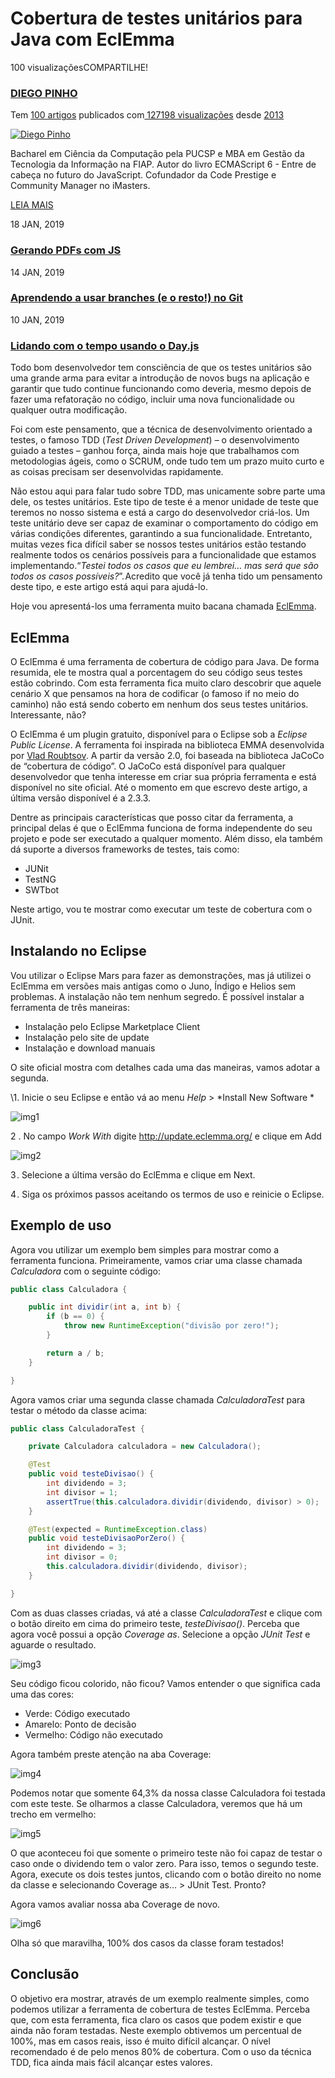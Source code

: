 # Cobertura de testes unitários para Java com EclEmma

100 visualizaçõesCOMPARTILHE!

### [DIEGO PINHO](https://imasters.com.br/perfil/diegopinho)

Tem [100 artigos](https://imasters.com.br/agile/cobertura-de-testes-unitarios-para-java-com-eclemma#) publicados com[ 127198 visualizações](https://imasters.com.br/agile/cobertura-de-testes-unitarios-para-java-com-eclemma#) desde [2013](https://imasters.com.br/agile/cobertura-de-testes-unitarios-para-java-com-eclemma#)



[![Diego Pinho](https://static.imasters.com.br/wp-content/uploads/2018/05/30171243/diego-pinho.jpg)](https://imasters.com.br/perfil/diegopinho)



Bacharel em Ciência da Computação pela PUCSP e MBA em Gestão da Tecnologia da Informação na FIAP. Autor do livro ECMAScript 6 - Entre de cabeça no futuro do JavaScript. Cofundador da Code Prestige e Community Manager no iMasters.

[LEIA MAIS](https://imasters.com.br/perfil/diegopinho)

18 JAN, 2019

### [Gerando PDFs com JS](https://imasters.com.br/front-end/gerando-pdfs-com-js)

14 JAN, 2019

### [Aprendendo a usar branches (e o resto!) no Git](https://imasters.com.br/desenvolvimento/aprendendo-usar-branches-e-o-resto-no-git)

10 JAN, 2019

### [Lidando com o tempo usando o Day.js](https://imasters.com.br/desenvolvimento/lidando-com-o-tempo-usando-o-day-js)

Todo bom desenvolvedor tem consciência de que os testes unitários são uma grande arma para evitar a introdução de novos bugs na aplicação e garantir que tudo continue funcionando como deveria, mesmo depois de fazer uma refatoração no código, incluir uma nova funcionalidade ou qualquer outra modificação.

Foi com este pensamento, que a técnica de desenvolvimento orientado a testes, o famoso TDD (*Test Driven Development*) – o desenvolvimento guiado a testes – ganhou força, ainda mais hoje que trabalhamos com metodologias ágeis, como o SCRUM, onde tudo tem um prazo muito curto e as coisas precisam ser desenvolvidas rapidamente.

Não estou aqui para falar tudo sobre TDD, mas unicamente sobre parte uma dele, os testes unitários. Este tipo de teste é a menor unidade de teste que teremos no nosso sistema e está a cargo do desenvolvedor criá-los. Um teste unitário deve ser capaz de examinar o comportamento do código em várias condições diferentes, garantindo a sua funcionalidade. Entretanto, muitas vezes fica difícil saber se nossos testes unitários estão testando realmente todos os cenários possíveis para a funcionalidade que estamos implementando.“*Testei todos os casos que eu lembrei… mas será que são todos os casos possíveis?*”. Acredito que você já tenha tido um pensamento deste tipo, e este artigo está aqui para ajudá-lo.

Hoje vou apresentá-los uma ferramenta muito bacana chamada [EclEmma](http://www.eclemma.org/).

## **EclEmma**

O EclEmma é uma ferramenta de cobertura de código para Java. De forma resumida, ele te mostra qual a porcentagem do seu código seus testes estão cobrindo. Com esta ferramenta fica muito claro descobrir que aquele cenário X que pensamos na hora de codificar (o famoso if no meio do caminho) não está sendo coberto em nenhum dos seus testes unitários. Interessante, não?

O EclEmma é um plugin gratuito, disponível para o Eclipse sob a *Eclipse Public License*. A ferramenta foi inspirada na biblioteca EMMA desenvolvida por [Vlad Roubtsov](https://www.linkedin.com/in/vladr). A partir da versão 2.0, foi baseada na biblioteca JaCoCo de “cobertura de código”. O JaCoCo está disponível para qualquer desenvolvedor que tenha interesse em criar sua própria ferramenta e está disponível no site oficial. Até o momento em que escrevo deste artigo, a última versão disponível é a 2.3.3.

Dentre as principais características que posso citar da ferramenta, a principal delas é que o EclEmma funciona de forma independente do seu projeto e pode ser executado a qualquer momento. Além disso, ela também dá suporte a diversos frameworks de testes, tais como:

- JUNit
- TestNG
- SWTbot

Neste artigo, vou te mostrar como executar um teste de cobertura com o JUnit.

## **Instalando no Eclipse**

Vou utilizar o Eclipse Mars para fazer as demonstrações, mas já utilizei o EclEmma em versões mais antigas como o Juno, Índigo e Helios sem problemas. A instalação não tem nenhum segredo. É possível instalar a ferramenta de três maneiras:

- Instalação pelo Eclipse Marketplace Client
- Instalação pelo site de update
- Instalação e download manuais

O site oficial mostra com detalhes cada uma das maneiras, vamos adotar a segunda.

\1. Inicie o seu Eclipse e então vá ao menu *Help* > *Install New Software
*

![img1](https://static.imasters.com.br/wp-content/uploads/2016/12/img1-620x386.png)

2 . No campo *Work With* digite http://update.eclemma.org/ e clique em Add

![img2](https://static.imasters.com.br/wp-content/uploads/2016/12/img2-620x431.png)

3 . Selecione a última versão do EclEmma e clique em Next.

4 . Siga os próximos passos aceitando os termos de uso e reinicie o Eclipse.

## **Exemplo de uso**

Agora vou utilizar um exemplo bem simples para mostrar como a ferramenta funciona. Primeiramente, vamos criar uma classe chamada *Calculadora* com o seguinte código:

```java
public class Calculadora {

    public int dividir(int a, int b) {
        if (b == 0) {
            throw new RuntimeException("divisão por zero!");
        }

        return a / b;
    }

}
```

Agora vamos criar uma segunda classe chamada *CalculadoraTest* para testar o método da classe acima:

```java
public class CalculadoraTest {

    private Calculadora calculadora = new Calculadora();

    @Test
    public void testeDivisao() {
        int dividendo = 3;
        int divisor = 1;
        assertTrue(this.calculadora.dividir(dividendo, divisor) > 0);
    }

    @Test(expected = RuntimeException.class)
    public void testeDivisaoPorZero() {
        int dividendo = 3;
        int divisor = 0;
        this.calculadora.dividir(dividendo, divisor);
    }

}
```

 

Com as duas classes criadas, vá até a classe *CalculadoraTest* e clique com o botão direito em cima do primeiro teste, *testeDivisao()*. Perceba que agora você possui a opção *Coverage as*. Selecione a opção *JUnit Test* e aguarde o resultado.

![img3](https://static.imasters.com.br/wp-content/uploads/2016/12/img3-620x260.png)

Seu código ficou colorido, não ficou? Vamos entender o que significa cada uma das cores:

- Verde: Código executado
- Amarelo: Ponto de decisão
- Vermelho: Código não executado

Agora também preste atenção na aba Coverage:

![img4](https://static.imasters.com.br/wp-content/uploads/2016/12/img4-620x216.png)

Podemos notar que somente 64,3% da nossa classe Calculadora foi testada com este teste. Se olharmos a classe Calculadora, veremos que há um trecho em vermelho:

![img5](https://static.imasters.com.br/wp-content/uploads/2016/12/img5-620x262.png)

O que aconteceu foi que somente o primeiro teste não foi capaz de testar o caso onde o dividendo tem o valor zero. Para isso, temos o segundo teste. Agora, execute os dois testes juntos, clicando com o botão direito no nome da classe e selecionando Coverage as… > JUnit Test. Pronto?

Agora vamos avaliar nossa aba Coverage de novo.

![img6](https://static.imasters.com.br/wp-content/uploads/2016/12/img6-620x204.png)

Olha só que maravilha, 100% dos casos da classe foram testados!

## **Conclusão**

O objetivo era mostrar, através de um exemplo realmente simples, como podemos utilizar a ferramenta de cobertura de testes EclEmma. Perceba que, com esta ferramenta, fica claro os casos que podem existir e que ainda não foram testadas. Neste exemplo obtivemos um percentual de 100%, mas em casos reais, isso é muito difícil alcançar. O nível recomendado é de pelo menos 80% de cobertura. Com o uso da técnica TDD, fica ainda mais fácil alcançar estes valores.